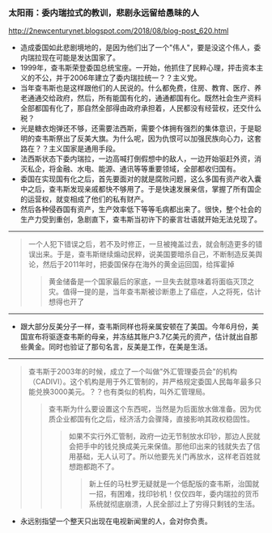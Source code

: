 ### 太阳雨：委内瑞拉式的教训，悲剧永远留给愚昧的人
http://2newcenturynet.blogspot.com/2018/08/blog-post_620.html
- 造成委国如此悲剧境地的，是因为他们出了一个"伟人"，要是没这个伟人，委内瑞拉现在可能是发达国家了。
- 1999年，查韦斯荣登委国总统宝座。一开始，他抓住了民粹心理，抨击资本主义的不公，并于2006年建立了委内瑞拉统一？？主义党。
- 当年查韦斯也是这样跟他们的人民说的。什么都免费，住房、教育、医疗、养老通通交给政府，然后，所有能国有化的，通通都国有化。既然社会生产资料全部都国有化了，那自然全部得由政府承担着，人民都没有经营权，还交什么税？
- 光是糖衣炮弹还不够，还需要法西斯，需要个体拥有强烈的集体意识，于是聪明的查韦斯祭出了反美大旗。为什么呢，因为仇恨可以加强民族向心力，这套路在？？主义国家是通用手段。
- 法西斯状态下委内瑞拉，一边高喊打倒假想中的敌人，一边开始驱赶外资，消灭私企，将金融、水电、能源、通讯等等重要领域，全部都收归国有。
- 委国在实现国有化之后，首先要面对的就是腐败问题，这么多国有资产收入囊中之后，查韦斯发现亲戚都快不够用了。于是快速发展亲信，掌握了所有国企的运营权，就变相成了他们的私有财产。
- 然后各种侵吞国有资产，生产效率低下等等毛病都出来了。很快，整个社会的生产力受到重创，急剧直下，查韦斯当初许下的豪言壮语就开始无法兑现了。
---
>一个人犯下错误之后，若不及时修正，一旦被掩盖过去，就会制造更多的错误出来。于是，查韦斯继续煽动民粹，说美国要暗杀自己，不断制造反美舆论，然后于2011年时，把委国保存在海外的黄金运回国，给挥霍掉
>>黄金储备是一个国家最后的家底，一旦失去就意味着将面临灭顶之灾。值得一提的是，当年查韦斯被诊断患上了癌症，人之将死，估计想得也开了
---
- 跟大部分反美分子一样，查韦斯同样也将亲属安顿在了美国。今年6月份，美国宣布将驱逐查韦斯的母亲，并冻结其账户3.7亿美元的资产，估计就出自那些黄金。同时也验证了那句名言，反美是工作，在美是生活。
---
>查韦斯于2003年的时候，成立了一个叫做"外汇管理委员会"的机构（CADIVI）。这个机构是用于外汇管制的，并严格规定委国人民每年最多只能兑换3000美元。？？也有类似的机构，叫外汇管理局。
>>查韦斯为什么要设置这个东西呢，当然是为后面放水做准备。因为优质企业都国有化之后，经济活力会骤降，直接影响其政权稳固性。
>>>如果不实行外汇管制，政府一边无节制放水印钞，那边人民就会把手中的钱兑换成美元来保值。那他印出来的钱就失去了信用基础，无人认可了。所以他要先关门再放水，这样老百姓就想跑都跑不了。
>>>>新上任的马杜罗无疑就是一个低配版的查韦斯，治国就一招，有困难，找印钞机！仅仅四年，委内瑞拉的货币系统就彻底崩溃，人民全部过上了穷得只剩钱的生活。
- 永远别指望一个整天只出现在电视新闻里的人，会对你负责。